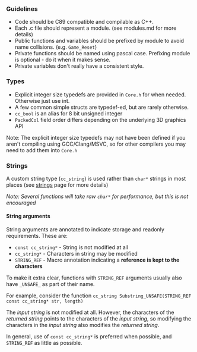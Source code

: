 ### Guidelines
* Code should be C89 compatible and compilable as C++.
* Each .c file should represent a module. (see modules.md for more details)
* Public functions and variables should be prefixed by module to avoid name collisions. (e.g. `Game_Reset`)
* Private functions should be named using pascal case. Prefixing module is optional - do it when it makes sense.
* Private variables don't really have a consistent style.

### Types
* Explicit integer size typedefs are provided in `Core.h` for when needed. Otherwise just use int.
* A few common simple structs are typedef-ed, but are rarely otherwise.
* `cc_bool` is an alias for 8 bit unsigned integer
* `PackedCol` field order differs depending on the underlying 3D graphics API

Note: The explicit integer size typedefs may not have been defined if you aren't compiling using GCC/Clang/MSVC, so for other compilers you may need to add them into `Core.h`

### Strings

A custom string type (`cc_string`) is used rather than `char*` strings in most places (see [strings](doc/strings.md) page for more details)

*Note: Several functions will take raw `char*` for performance, but this is not encouraged*

#### String arguments
String arguments are annotated to indicate storage and readonly requirements. These are:
- `const cc_string*` - String is not modified at all
- `cc_string*` - Characters in string may be modified
- `STRING_REF` - Macro annotation indicating a **reference is kept to the characters**

To make it extra clear, functions with `STRING_REF` arguments usually also have `_UNSAFE_` as part of their name.

For example, consider the function `cc_string Substring_UNSAFE(STRING_REF const cc_string* str, length)`

The *input string* is not modified at all. However, the characters of the *returned string* points to the characters of the *input string*, so modifying the characters in the *input string* also modifies the *returned string*.

In general, use of `const cc_string*` is preferred when possible, and `STRING_REF` as little as possible.
